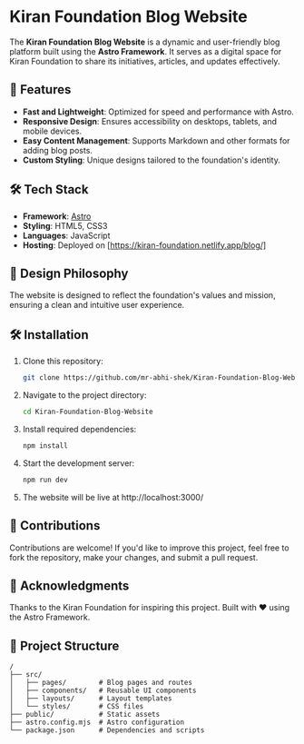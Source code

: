 # Kiran Foundation Blog Website  

The **Kiran Foundation Blog Website** is a dynamic and user-friendly blog platform built using the **Astro Framework**. It serves as a digital space for Kiran Foundation to share its initiatives, articles, and updates effectively.  

## 🚀 Features  
- **Fast and Lightweight**: Optimized for speed and performance with Astro.  
- **Responsive Design**: Ensures accessibility on desktops, tablets, and mobile devices.  
- **Easy Content Management**: Supports Markdown and other formats for adding blog posts.  
- **Custom Styling**: Unique designs tailored to the foundation's identity.  

## 🛠️ Tech Stack  
- **Framework**: [Astro](https://astro.build/)  
- **Styling**: HTML5, CSS3  
- **Languages**: JavaScript  
- **Hosting**: Deployed on [https://kiran-foundation.netlify.app/blog/]

## 🎨 Design Philosophy  
The website is designed to reflect the foundation's values and mission, ensuring a clean and intuitive user experience.  

## 🛠️ Installation

1. Clone this repository:
   ```bash
   git clone https://github.com/mr-abhi-shek/Kiran-Foundation-Blog-Website.git
   
2. Navigate to the project directory:
   ```bash
   cd Kiran-Foundation-Blog-Website

3. Install required dependencies:
   ```bash
   npm install

4. Start the development server:
   ```bash
   npm run dev

5. The website will be live at http://localhost:3000/

## 🌟 Contributions
Contributions are welcome! If you'd like to improve this project, feel free to fork the repository, make your changes, and submit a pull request.

## 🤝 Acknowledgments
Thanks to the Kiran Foundation for inspiring this project.
Built with ❤️ using the Astro Framework.


## 📂 Project Structure  
```plaintext
/
├── src/
│   ├── pages/        # Blog pages and routes
│   ├── components/   # Reusable UI components
│   ├── layouts/      # Layout templates
│   └── styles/       # CSS files
├── public/           # Static assets
├── astro.config.mjs  # Astro configuration
└── package.json      # Dependencies and scripts

